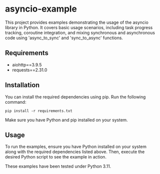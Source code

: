 # asyncio-example

This project provides examples demonstrating the usage of the asyncio library in Python. It covers basic usage scenarios, including task progress tracking, coroutine integration, and mixing synchronous and asynchronous code using 'async_to_sync' and 'sync_to_async' functions.

## Requirements

- aiohttp==3.9.5
- requests==2.31.0

## Installation

You can install the required dependencies using pip. Run the following command:

```pip install -r requirements.txt```

Make sure you have Python and pip installed on your system.

## Usage

To run the examples, ensure you have Python installed on your system along with the required dependencies listed above. Then, execute the desired Python script to see the example in action.

These examples have been tested under Python 3.11.
